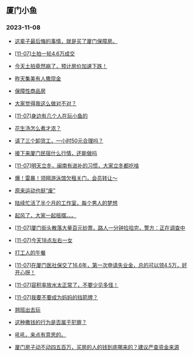 ## 厦门小鱼 
### 2023-11-08

+ [这辈子最后悔的事情，就是买了厦门保障房。](http://bbs.xmfish.com/read-htm-tid-18101539.html)

+ [[11-07]土拍一轮4.6万成交](http://bbs.xmfish.com/read-htm-tid-18101665.html)

+ [今天土拍竟然崩了，预计房价加速下跌！](http://bbs.xmfish.com/read-htm-tid-18101745.html)

+ [昨天集美有人撒现金](http://bbs.xmfish.com/read-htm-tid-18101817.html)

+ [保障性商品房](http://bbs.xmfish.com/read-htm-tid-18101586.html)

+ [大家觉得我这么做对不对？](http://bbs.xmfish.com/read-htm-tid-18101958.html)

+ [[11-07]身边有几个人在玩小鱼的](http://bbs.xmfish.com/read-htm-tid-18101655.html)

+ [花生汤怎么煮才浓？](http://bbs.xmfish.com/read-htm-tid-18101646.html)

+ [请了三个卸货工，一小时50元合理吗？](http://bbs.xmfish.com/read-htm-tid-18101825.html)

+ [接下来厦门民宿什么行情，还能做吗](http://bbs.xmfish.com/read-htm-tid-18101568.html)

+ [[11-07]明天立冬，闽南有进补的习惯，大家立冬都吃啥](http://bbs.xmfish.com/read-htm-tid-18101835.html)

+ [爆！雷暴！领翔游泳馆欠租关门，会员转让～](http://bbs.xmfish.com/read-htm-tid-18101716.html)

+ [原来运动也挺“废”](http://bbs.xmfish.com/read-htm-tid-18101789.html)

+ [陆续忙活了半个月的工作室，每个男人的梦想](http://bbs.xmfish.com/read-htm-tid-18101903.html)

+ [起风了，大家一起摇摆。。。](http://bbs.xmfish.com/read-htm-tid-18101757.html)

+ [[11-07]厦门街头散落大量百元钞票，路人一分钟捡拾完，警方：正在调查中](http://bbs.xmfish.com/read-htm-tid-18101967.html)

+ [[11-07]今天18点左右一女](http://bbs.xmfish.com/read-htm-tid-18102100.html)

+ [打工人的午餐](http://bbs.xmfish.com/read-htm-tid-18101814.html)

+ [[11-07]在厦门医社保交了16.6年，第一次申请失业金，总的可以领4.5万，好开心呀！](http://bbs.xmfish.com/read-htm-tid-18102088.html)

+ [[11-07]容积率放水太正常了，不要少见多怪！](http://bbs.xmfish.com/read-htm-tid-18102053.html)

+ [[11-07]我要不要成为妈妈的挡箭牌？](http://bbs.xmfish.com/read-htm-tid-18102105.html)

+ [翘班出去玩](http://bbs.xmfish.com/read-htm-tid-18101931.html)

+ [这种撒钱的行为是否属于犯罪？](http://bbs.xmfish.com/read-htm-tid-18102054.html)

+ [吼吼，来点有意思的。](http://bbs.xmfish.com/read-htm-tid-18102040.html)

+ [厦门房子动不动四五百万，买房的人的钱到底哪来的？建议严查资金来源](http://bbs.xmfish.com/read-htm-tid-18102160.html)

